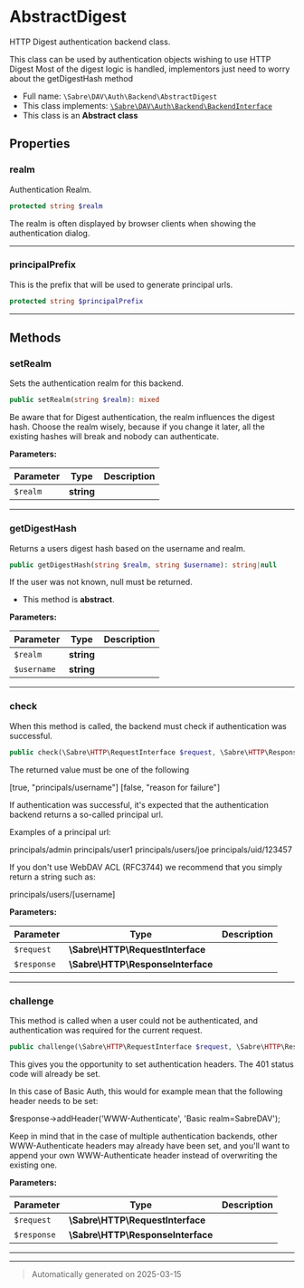 
# AbstractDigest

HTTP Digest authentication backend class.

This class can be used by authentication objects wishing to use HTTP Digest
Most of the digest logic is handled, implementors just need to worry about
the getDigestHash method

* Full name: `\Sabre\DAV\Auth\Backend\AbstractDigest`
* This class implements:
[`\Sabre\DAV\Auth\Backend\BackendInterface`](./BackendInterface.md)
* This class is an **Abstract class**



## Properties


### realm

Authentication Realm.

```php
protected string $realm
```

The realm is often displayed by browser clients when showing the
authentication dialog.




***

### principalPrefix

This is the prefix that will be used to generate principal urls.

```php
protected string $principalPrefix
```






***

## Methods


### setRealm

Sets the authentication realm for this backend.

```php
public setRealm(string $realm): mixed
```

Be aware that for Digest authentication, the realm influences the digest
hash. Choose the realm wisely, because if you change it later, all the
existing hashes will break and nobody can authenticate.






**Parameters:**

| Parameter | Type | Description |
|-----------|------|-------------|
| `$realm` | **string** |  |





***

### getDigestHash

Returns a users digest hash based on the username and realm.

```php
public getDigestHash(string $realm, string $username): string|null
```

If the user was not known, null must be returned.


* This method is **abstract**.



**Parameters:**

| Parameter | Type | Description |
|-----------|------|-------------|
| `$realm` | **string** |  |
| `$username` | **string** |  |





***

### check

When this method is called, the backend must check if authentication was
successful.

```php
public check(\Sabre\HTTP\RequestInterface $request, \Sabre\HTTP\ResponseInterface $response): array
```

The returned value must be one of the following

[true, "principals/username"]
[false, "reason for failure"]

If authentication was successful, it's expected that the authentication
backend returns a so-called principal url.

Examples of a principal url:

principals/admin
principals/user1
principals/users/joe
principals/uid/123457

If you don't use WebDAV ACL (RFC3744) we recommend that you simply
return a string such as:

principals/users/[username]






**Parameters:**

| Parameter | Type | Description |
|-----------|------|-------------|
| `$request` | **\Sabre\HTTP\RequestInterface** |  |
| `$response` | **\Sabre\HTTP\ResponseInterface** |  |





***

### challenge

This method is called when a user could not be authenticated, and
authentication was required for the current request.

```php
public challenge(\Sabre\HTTP\RequestInterface $request, \Sabre\HTTP\ResponseInterface $response): mixed
```

This gives you the opportunity to set authentication headers. The 401
status code will already be set.

In this case of Basic Auth, this would for example mean that the
following header needs to be set:

$response->addHeader('WWW-Authenticate', 'Basic realm=SabreDAV');

Keep in mind that in the case of multiple authentication backends, other
WWW-Authenticate headers may already have been set, and you'll want to
append your own WWW-Authenticate header instead of overwriting the
existing one.






**Parameters:**

| Parameter | Type | Description |
|-----------|------|-------------|
| `$request` | **\Sabre\HTTP\RequestInterface** |  |
| `$response` | **\Sabre\HTTP\ResponseInterface** |  |





***


***
> Automatically generated on 2025-03-15
